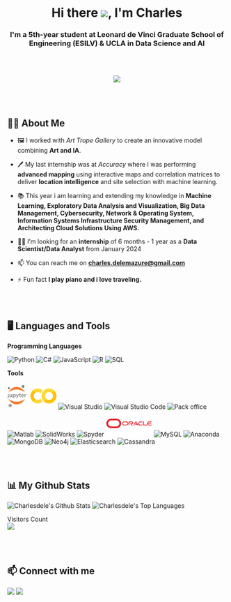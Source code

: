 

<h1 align="center">Hi there <img src="https://raw.githubusercontent.com/MartinHeinz/MartinHeinz/master/wave.gif" width="30px">, I'm Charles</h1>
<h3 align="center">I'm a 5th-year student at Leonard de Vinci Graduate School of Engineering (ESILV) & UCLA in Data Science and AI</h3>

<br/>
<br/>

<p align="center"><img width="300px" height="auto" src="https://cdn.dribbble.com/users/330915/screenshots/3587000/media/343cb53c87e313181d99248d3071bc77.gif" height="300px"/></p>

<br/>
<br/>

## 🙋‍♂️ About Me

- 🖼️ I worked with *Art Trope Gallery* to create an innovative model combining **Art and IA**.

- 🖊️ My last internship was at *Accuracy* where I was performing **advanced mapping** using interactive maps and correlation matrices to deliver **location intelligence** and site selection with machine learning.

- 📚 This year i am learning and extending my knowledge in **Machine Learning, Exploratory Data Analysis and Visualization, Big Data Management, Cybersecurity, Network & Operating System, Information Systems Infrastructure Security Management, and Architecting Cloud Solutions Using AWS.**

- 👨‍💻 I’m looking for an **internship** of 6 months - 1 year as a **Data Scientist/Data Analyst** from January 2024

- 📫 You can reach me on **charles.delemazure@gmail.com**

- ⚡ Fun fact **I play piano and i love traveling.**

<br/>
<br/>

## 🖥️ Languages and Tools

**Programming Languages**

<p align="left"> 
    <img title="Python" src="https://img.icons8.com/color/48/000000/python--v1.png"/>
    <img title="C#" src="https://img.icons8.com/color/48/000000/c-sharp-logo.png"/>
    <img title="JavaScript" src=https://img.icons8.com/color/50/000000/javascript--v1.png"/>
    <img title="R" src="https://img.icons8.com/external-becris-flat-becris/64/000000/external-r-data-science-becris-flat-becris.png"/>  
    <img title="SQL" src="https://img.icons8.com/nolan/64/sql.png"/>    
</p>

**Tools**

<p align="left"> 
    <img title="Jupyter & Google Colab Notebook" src="https://github.com/Nibleash/Nibleash/blob/master/images_logo/jupyter_colab.png" height=60/>
    <img title="Visual Studio" src="https://img.icons8.com/fluency/48/000000/visual-studio-2019.png"/>
    <img title="Visual Studio Code" src="https://img.icons8.com/fluency/48/000000/visual-studio-code-2019.png"/>
    <img title="Pack office" src="https://img.icons8.com/fluency/48/000000/microsoft-office-2019.png"/>
    <img title="Matlab" src="https://img.icons8.com/fluency/48/000000/matlab.png"/>
    <img title="SolidWorks" src="https://img.icons8.com/color/48/000000/solidworks.png"/>    
    <img title="Spyder" src="https://img.icons8.com/fluency/48/000000/spyder-ide.png"/>
    <img title="Oracle" src="https://github.com/Nibleash/Nibleash/blob/master/images_logo/oracle.png" height=60/>
    <img title="MySQL" src="https://img.icons8.com/color/48/000000/mysql-logo.png" height=60/>
    <img title="Anaconda" src="https://user-images.githubusercontent.com/63778269/137875440-f3f2e319-32f5-4cf9-ada6-6255da02ce86.png" height=60/>
    <img title="MongoDB" src="https://img.icons8.com/color/48/000000/mongodb.png"/>
    <img title ="Neo4j" src="https://img.icons8.com/external-tal-revivo-color-tal-revivo/24/000000/external-neo4j-a-graph-database-management-system-developed-logo-color-tal-revivo.png" height=40/>
    <img title ="Elasticsearch" src="https://img.icons8.com/color/48/000000/elasticsearch.png"/>
    <img title ="Cassandra" src="https://upload.wikimedia.org/wikipedia/commons/thumb/5/5e/Cassandra_logo.svg/800px-Cassandra_logo.svg.png" height=45/>
</p>

<br/>
<br/>

## 📊 My Github Stats

<img alt="Charlesdele's Github Stats" src="https://github-readme-streak-stats.herokuapp.com/?user=Charlesdele&theme=vue" /></a>
<img alt="Charlesdele's Top Languages" src="https://github-readme-stats.vercel.app/api/top-langs/?username=Charlesdele&theme=vue-dark&hide_border=True" /></a>

<p align="left"> 
  Visitors Count<br>
  <img src="https://profile-counter.glitch.me/Charlesdele/count.svg" />
</p>


<br/>
<br/>

## 📫 Connect with me

<p align="left">

<a href = "https://www.linkedin.com/in/charles-delemazure-341608123/"><img src="https://img.icons8.com/ios-filled/50/000000/linkedin.png"/></a>
<a href="mailto:charles.delemazure@gmail.com?Subject=Github%20%3A%20"><img src="https://img.icons8.com/ios-filled/50/000000/new-post.png"/></a>

</p>


